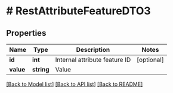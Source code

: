 # # RestAttributeFeatureDTO3

## Properties

Name | Type | Description | Notes
------------ | ------------- | ------------- | -------------
**id** | **int** | Internal attribute feature ID | [optional]
**value** | **string** | Value |

[[Back to Model list]](../../README.md#models) [[Back to API list]](../../README.md#endpoints) [[Back to README]](../../README.md)
